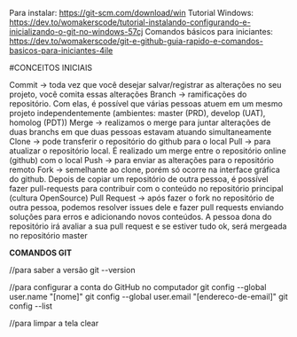 Para instalar: https://git-scm.com/download/win
Tutorial Windows: https://dev.to/womakerscode/tutorial-instalando-configurando-e-inicializando-o-git-no-windows-57cj
Comandos básicos para iniciantes: https://dev.to/womakerscode/git-e-github-guia-rapido-e-comandos-basicos-para-iniciantes-4ile

#CONCEITOS INICIAIS

Commit -> toda vez que você desejar salvar/registrar as alterações no seu projeto, você comita essas alterações
Branch -> ramificações do repositório. Com elas, é possível que várias pessoas atuem em um mesmo projeto independentemente (ambientes: master (PRD), develop (UAT), homolog (PDT))
Merge -> realizamos o merge para juntar alterações de duas branchs em que duas pessoas estavam atuando simultaneamente
Clone -> pode transferir o repositório do github para o local
Pull -> para atualizar o repositório local. É realizado um merge entre o repositório online (github) com o local
Push -> para enviar as alterações para o repositório remoto
Fork -> semelhante ao clone, porém só ocorre na interface gráfica do github. Depois de copiar um repositório de outra pessoa, é possível fazer pull-requests para contribuir com o conteúdo no repositório principal (cultura OpenSource)
Pull Request -> após fazer o fork no repositório de outra pessoa, podemos resolver issues dele e fazer pull requests enviando soluções para erros e adicionando novos conteúdos. A pessoa dona do repositório irá avaliar a sua pull request e se estiver tudo ok, será mergeada no repositório master




******COMANDOS GIT******

//para saber a versão
	git --version 

//para configurar a conta do GitHub no computador
	git config --global user.name "[nome]"
	git config --global user.email "[endereco-de-email]"
	git config --list

//para limpar a tela
	clear